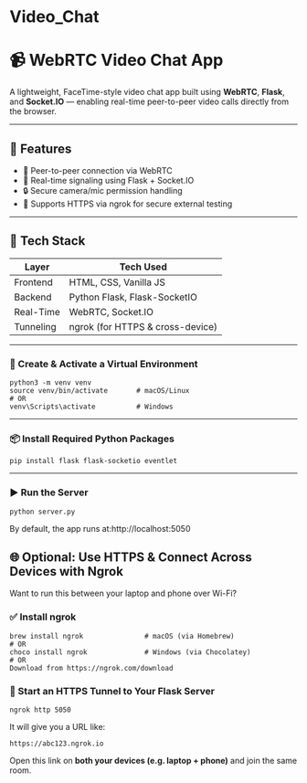 #   Video_Chat
# 📹 WebRTC Video Chat App

A lightweight, FaceTime-style video chat app built using **WebRTC**, **Flask**, and **Socket.IO** — enabling real-time peer-to-peer video calls directly from the browser.

---

## 🌟 Features

- 📡 Peer-to-peer connection via WebRTC
- 🔁 Real-time signaling using Flask + Socket.IO
- 🔒 Secure camera/mic permission handling
- 🔐 Supports HTTPS via ngrok for secure external testing

---

## 🧱 Tech Stack

| Layer       | Tech Used                        |
|-------------|----------------------------------|
| Frontend    | HTML, CSS, Vanilla JS            |
| Backend     | Python Flask, Flask-SocketIO     |
| Real-Time   | WebRTC, Socket.IO                |
| Tunneling   | ngrok (for HTTPS & cross-device) |

---
### **🐍  Create & Activate a Virtual Environment**

```
python3 -m venv venv
source venv/bin/activate       # macOS/Linux
# OR
venv\Scripts\activate          # Windows
```

---

### **📦  Install Required Python Packages**

```
pip install flask flask-socketio eventlet
```

---

### **▶️  Run the Server**

```
python server.py
```

By default, the app runs at:http://localhost:5050
## **🌐 Optional: Use HTTPS & Connect Across Devices with Ngrok**

Want to run this between your laptop and phone over Wi-Fi?

### **✅ Install ngrok**

```
brew install ngrok               # macOS (via Homebrew)
# OR
choco install ngrok              # Windows (via Chocolatey)
# OR
Download from https://ngrok.com/download
```

### **🚀 Start an HTTPS Tunnel to Your Flask Server**

```
ngrok http 5050
```

It will give you a URL like:

```
https://abc123.ngrok.io
```

Open this link on **both your devices (e.g. laptop + phone)** and join the same room.
